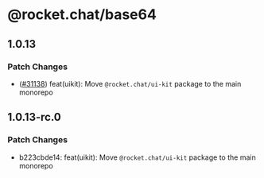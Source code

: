 # @rocket.chat/base64

## 1.0.13

### Patch Changes

- ([#31138](https://github.com/RocketChat/Rocket.Chat/pull/31138)) feat(uikit): Move `@rocket.chat/ui-kit` package to the main monorepo

## 1.0.13-rc.0

### Patch Changes

- b223cbde14: feat(uikit): Move `@rocket.chat/ui-kit` package to the main monorepo
